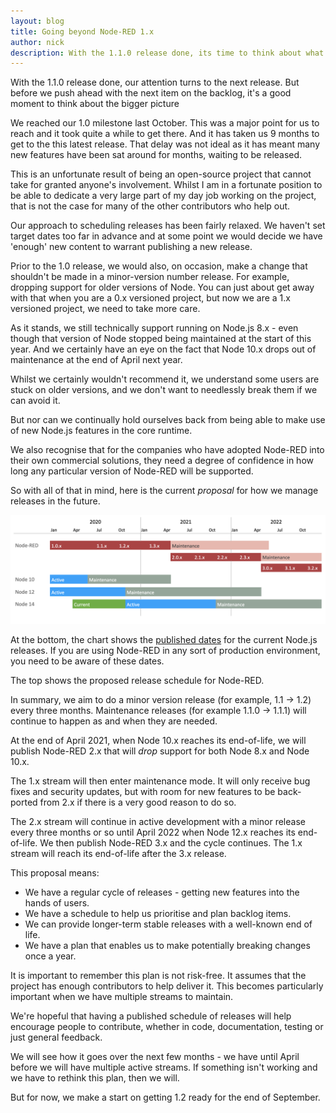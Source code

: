 ```yaml
---
layout: blog
title: Going beyond Node-RED 1.x
author: nick
description: With the 1.1.0 release done, its time to think about what comes next for the project. Find out how we're proposing to approach future releases of Node-RED and what that means for longer term support.
---
```


With the 1.1.0 release done, our attention turns to the next release. But before
we push ahead with the next item on the backlog, it's a good moment to think about
the bigger picture

We reached our 1.0 milestone last October. This was a major point for us to reach
and it took quite a while to get there. And it has taken us 9 months to get to the
this latest release. That delay was not ideal as it has meant many new features
have been sat around for months, waiting to be released.

This is an unfortunate result of being an open-source project that cannot take
for granted anyone's involvement. Whilst I am in a fortunate position to be able
to dedicate a very large part of my day job working on the project, that is not
the case for many of the other contributors who help out.

Our approach to scheduling releases has been fairly relaxed. We haven't set
target dates too far in advance and at some point we would decide we have 'enough'
new content to warrant publishing a new release.

Prior to the 1.0 release, we would also, on occasion, make a change that shouldn't
be made in a minor-version number release. For example, dropping support for older
versions of Node. You can just about get away with that when you are a 0.x versioned
project, but now we are a 1.x versioned project, we need to take more care.

As it stands, we still technically support running on Node.js 8.x - even though
that version of Node stopped being maintained at the start of this year. And we certainly
have an eye on the fact that Node 10.x drops out of maintenance at the end of April
next year.

Whilst we certainly wouldn't recommend it, we understand some users are stuck on
older versions, and we don't want to needlessly break them if we can avoid it.

But nor can we continually hold ourselves back from being able to make use of new
Node.js features in the core runtime.

We also recognise that for the companies who have adopted Node-RED into their own
commercial solutions, they need a degree of confidence in how long any particular
version of Node-RED will be supported.

So with all of that in mind, here is the current *proposal* for how we manage
releases in the future.

![](/blog/content/images/2020/06/release-plan.png)

At the bottom, the chart shows the [published dates](https://nodejs.org/en/about/releases/)
for the current Node.js releases. If you are using Node-RED in any sort of production
environment, you need to be aware of these dates.

The top shows the proposed release schedule for Node-RED.

In summary, we aim to do a minor version release (for example, 1.1 &rarr; 1.2)
every three months. Maintenance releases (for example 1.1.0 &rarr; 1.1.1) will continue
to happen as and when they are needed.

At the end of April 2021, when Node 10.x reaches its end-of-life, we will publish
Node-RED 2.x that will *drop* support for both Node 8.x and Node 10.x.

The 1.x stream will then enter maintenance mode. It will only receive bug fixes
and security updates, but with room for new features to be back-ported from 2.x
if there is a very good reason to do so.

The 2.x stream will continue in active development with a minor release every
three months or so until April 2022 when Node 12.x reaches its end-of-life. We
then publish Node-RED 3.x and the cycle continues. The 1.x stream will reach its
end-of-life after the 3.x release.

This proposal means:

 - We have a regular cycle of releases - getting new features into the hands of users.
 - We have a schedule to help us prioritise and plan backlog items.
 - We can provide longer-term stable releases with a well-known end of life.
 - We have a plan that enables us to make potentially breaking changes once a year.

It is important to remember this plan is not risk-free. It assumes that the project
has enough contributors to help deliver it. This becomes particularly important when
we have multiple streams to maintain.

We're hopeful that having a published schedule of releases will help encourage
people to contribute, whether in code, documentation, testing or just general feedback.

We will see how it goes over the next few months - we have until April before we
will have multiple active streams. If something isn't working and we have to
rethink this plan, then we will.

But for now, we make a start on getting 1.2 ready for the end of September.




